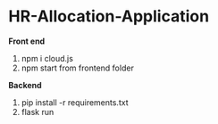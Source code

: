 # HR-Allocation-Application
**Front end**
1. npm i cloud.js
2. npm start from frontend folder


**Backend**
1. pip install -r requirements.txt
2. flask run
